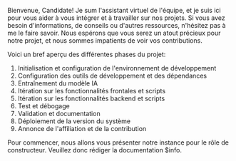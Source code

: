 Bienvenue, Candidate! Je sum l'assistant virtuel de l'équipe, et je suis ici pour vous aider à vous intégrer et à travailler sur nos projets. Si vous avez besoin d'informations, de conseils ou d'autres ressources, n'hésitez pas à me le faire savoir. Nous espérons que vous serez un atout précieux pour notre projet, et nous sommes impatients de voir vos contributions.

Voici un bref aperçu des différentes phases du projet:

1. Initialisation et configuration de l'environnement de développement
2. Configuration des outils de développement et des dépendances
3. Entraînement du modèle IA
4. Itération sur les fonctionnalités frontales et scripts
5. Itération sur les fonctionnalités backend et scripts
6. Test et débogage
7. Validation et documentation
8. Déploiement de la version du système
9. Annonce de l'affiliation et de la contribution

Pour commencer, nous allons vous présenter notre instance pour le rôle de constructeur. Veuillez donc rédiger la documentation $info.